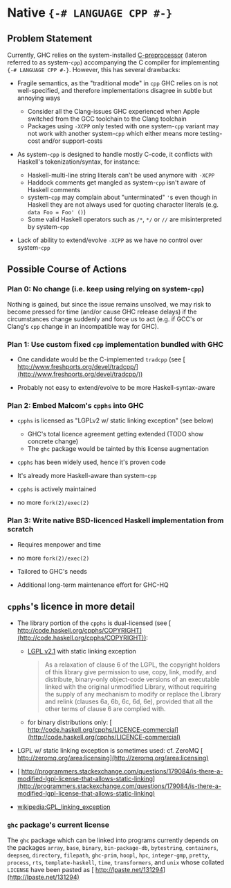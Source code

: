 # Native `{-# LANGUAGE CPP #-}`

## Problem Statement


Currently, GHC relies on the system-installed [ C-preprocessor](http://en.wikipedia.org/wiki/C_preprocessor) (lateron referred to as system-`cpp`) accompanying the C compiler for implementing `{-# LANGUAGE CPP #-}`. However, this has several drawbacks:

- Fragile semantics, as the "traditional mode" in `cpp` GHC relies on is not well-specified, and therefore implementations disagree in subtle but annoying ways

  - Consider all the Clang-issues GHC experienced when Apple switched from the GCC toolchain to the Clang toolchain
  - Packages using `-XCPP` only tested with one system-`cpp` variant may not work with another system-`cpp` which either means more testing-cost and/or support-costs

- As system-`cpp` is designed to handle mostly C-code, it conflicts with Haskell's tokenization/syntax, for instance:

  - Haskell-multi-line string literals can't be used anymore with `-XCPP`
  - Haddock comments get mangled as system-`cpp` isn't aware of Haskell comments
  - system-`cpp` may complain about "unterminated" `'`s even though in Haskell they are not always used for quoting character literals (e.g. `data Foo = Foo' ()`)
  - Some valid Haskell operators such as `/*`, `*/` or `//` are misinterpreted by system-`cpp`

- Lack of ability to extend/evolve `-XCPP` as we have no control over system-`cpp`

## Possible Course of Actions

### Plan 0: No change (i.e. keep using relying on system-`cpp`)


Nothing is gained, but since the issue remains unsolved, we may risk to become pressed for time (and/or cause GHC release delays) if the circumstances change suddenly and force us to act (e.g. if GCC's or Clang's `cpp` change in an incompatible way for GHC).

### Plan 1: Use custom fixed `cpp` implementation bundled with GHC

- One candidate would be the C-implemented `tradcpp` (see [ http://www.freshports.org/devel/tradcpp/](http://www.freshports.org/devel/tradcpp/))

- Probably not easy to extend/evolve to be more Haskell-syntax-aware

### Plan 2: Embed Malcom's `cpphs` into GHC

- `cpphs` is licensed as "LGPLv2 w/ static linking exception" (see below)

  - GHC's total licence agreement getting extended (TODO show concrete change)
  - The `ghc` package would be tainted by this license augmentation

- `cpphs` has been widely used, hence it's proven code

- It's already more Haskell-aware than system-`cpp`

- `cpphs` is actively maintained

- no more `fork(2)/exec(2)`

### Plan 3: Write native BSD-licenced Haskell implementation from scratch

- Requires menpower and time

- no more `fork(2)/exec(2)`

- Tailored to GHC's needs

- Additional long-term maintenance effort for GHC-HQ

## `cpphs`'s licence in more detail

- The library portion of the `cpphs` is dual-licensed (see [ http://code.haskell.org/cpphs/COPYRIGHT](http://code.haskell.org/cpphs/COPYRIGHT)):

  - [ LGPL v2.1](https://www.gnu.org/licenses/lgpl-2.1.html) with static linking exception

    >
    > As a relaxation of clause 6 of the LGPL, the copyright holders of this library give permission to use, copy, link, modify, and distribute, binary-only object-code versions of an executable linked with the original unmodified Library, without requiring the supply of any mechanism to modify or replace the Library and relink (clauses 6a, 6b, 6c, 6d, 6e), provided that all the other terms of clause 6 are complied with.
  - for binary distributions only: [ http://code.haskell.org/cpphs/LICENCE-commercial](http://code.haskell.org/cpphs/LICENCE-commercial)

- LGPL w/ static linking exception is sometimes used: cf. ZeroMQ [ http://zeromq.org/area:licensing](http://zeromq.org/area:licensing)
- [ http://programmers.stackexchange.com/questions/179084/is-there-a-modified-lgpl-license-that-allows-static-linking](http://programmers.stackexchange.com/questions/179084/is-there-a-modified-lgpl-license-that-allows-static-linking)
- [ wikipedia:GPL_linking_exception](http://en.wikipedia.org/wiki/GPL_linking_exception)

### `ghc` package's current license


The `ghc` package which can be linked into programs currently depends on the packages
`array`, `base`, `binary`, `bin-package-db`, `bytestring`, `containers`, `deepseq`, `directory`, `filepath`, `ghc-prim`, `hoopl`, `hpc`, `integer-gmp`, `pretty`, `process`, `rts`, `template-haskell`, `time`, `transformers`, and `unix` whose collated `LICENSE` have been pasted as [ http://lpaste.net/131294](http://lpaste.net/131294)